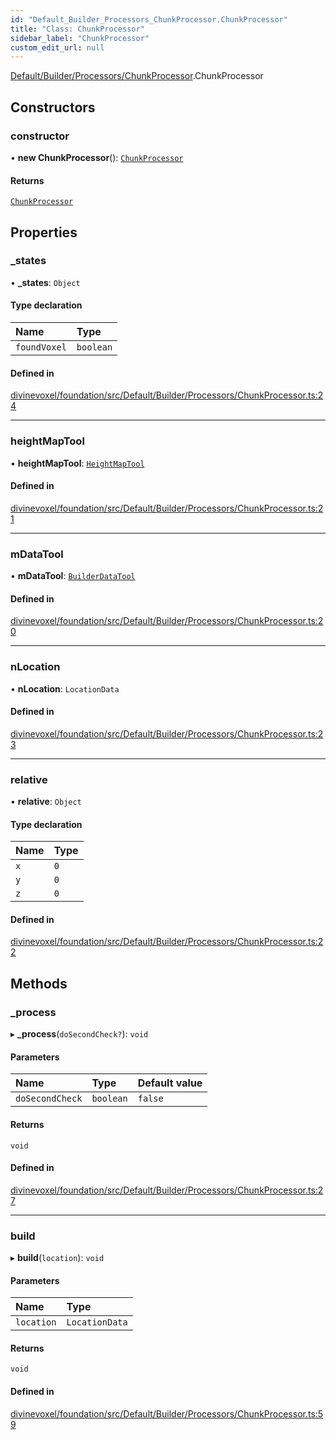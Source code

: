 ```yaml
---
id: "Default_Builder_Processors_ChunkProcessor.ChunkProcessor"
title: "Class: ChunkProcessor"
sidebar_label: "ChunkProcessor"
custom_edit_url: null
---
```


[Default/Builder/Processors/ChunkProcessor](../modules/Default_Builder_Processors_ChunkProcessor.md).ChunkProcessor

## Constructors

### constructor

• **new ChunkProcessor**(): [`ChunkProcessor`](Default_Builder_Processors_ChunkProcessor.ChunkProcessor.md)

#### Returns

[`ChunkProcessor`](Default_Builder_Processors_ChunkProcessor.ChunkProcessor.md)

## Properties

### \_states

• **\_states**: `Object`

#### Type declaration

| Name | Type |
| :------ | :------ |
| `foundVoxel` | `boolean` |

#### Defined in

[divinevoxel/foundation/src/Default/Builder/Processors/ChunkProcessor.ts:24](https://github.com/lucasdamianjohnson/DivineVoxelEngine/blob/596fa7391478620ed460dfb4856ff0a763b91c49/divinevoxel/foundation/src/Default/Builder/Processors/ChunkProcessor.ts#L24)

___

### heightMapTool

• **heightMapTool**: [`HeightMapTool`](Default_Tools_Data_WorldData_HeightMapTool.HeightMapTool.md)

#### Defined in

[divinevoxel/foundation/src/Default/Builder/Processors/ChunkProcessor.ts:21](https://github.com/lucasdamianjohnson/DivineVoxelEngine/blob/596fa7391478620ed460dfb4856ff0a763b91c49/divinevoxel/foundation/src/Default/Builder/Processors/ChunkProcessor.ts#L21)

___

### mDataTool

• **mDataTool**: [`BuilderDataTool`](Default_Builder_Tools_BuilderDataTool.BuilderDataTool.md)

#### Defined in

[divinevoxel/foundation/src/Default/Builder/Processors/ChunkProcessor.ts:20](https://github.com/lucasdamianjohnson/DivineVoxelEngine/blob/596fa7391478620ed460dfb4856ff0a763b91c49/divinevoxel/foundation/src/Default/Builder/Processors/ChunkProcessor.ts#L20)

___

### nLocation

• **nLocation**: `LocationData`

#### Defined in

[divinevoxel/foundation/src/Default/Builder/Processors/ChunkProcessor.ts:23](https://github.com/lucasdamianjohnson/DivineVoxelEngine/blob/596fa7391478620ed460dfb4856ff0a763b91c49/divinevoxel/foundation/src/Default/Builder/Processors/ChunkProcessor.ts#L23)

___

### relative

• **relative**: `Object`

#### Type declaration

| Name | Type |
| :------ | :------ |
| `x` | ``0`` |
| `y` | ``0`` |
| `z` | ``0`` |

#### Defined in

[divinevoxel/foundation/src/Default/Builder/Processors/ChunkProcessor.ts:22](https://github.com/lucasdamianjohnson/DivineVoxelEngine/blob/596fa7391478620ed460dfb4856ff0a763b91c49/divinevoxel/foundation/src/Default/Builder/Processors/ChunkProcessor.ts#L22)

## Methods

### \_process

▸ **_process**(`doSecondCheck?`): `void`

#### Parameters

| Name | Type | Default value |
| :------ | :------ | :------ |
| `doSecondCheck` | `boolean` | `false` |

#### Returns

`void`

#### Defined in

[divinevoxel/foundation/src/Default/Builder/Processors/ChunkProcessor.ts:27](https://github.com/lucasdamianjohnson/DivineVoxelEngine/blob/596fa7391478620ed460dfb4856ff0a763b91c49/divinevoxel/foundation/src/Default/Builder/Processors/ChunkProcessor.ts#L27)

___

### build

▸ **build**(`location`): `void`

#### Parameters

| Name | Type |
| :------ | :------ |
| `location` | `LocationData` |

#### Returns

`void`

#### Defined in

[divinevoxel/foundation/src/Default/Builder/Processors/ChunkProcessor.ts:59](https://github.com/lucasdamianjohnson/DivineVoxelEngine/blob/596fa7391478620ed460dfb4856ff0a763b91c49/divinevoxel/foundation/src/Default/Builder/Processors/ChunkProcessor.ts#L59)
